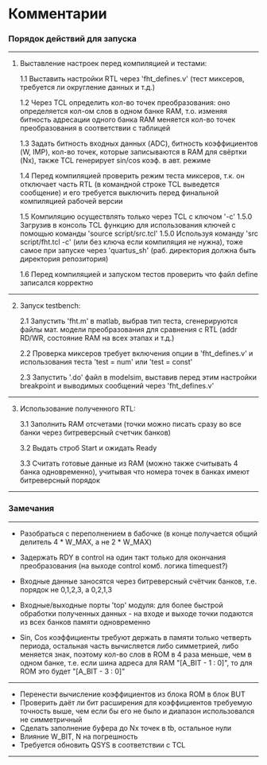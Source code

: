 # Комментарии #

### Порядок действий для запуска ###

---

1. Выставление настроек перед компиляцией и тестами:

	1.1 Выставить настройки RTL через 'fht_defines.v' (тест миксеров, требуется ли округление данных и т.д.)

	1.2 Через TCL определить кол-во точек преобразования: оно определяется кол-ом слов в одном банке RAM, 
		т.о. изменяя битность адресации одного банка RAM меняется кол-во точек преобразования в соответствии с таблицей

	1.3 Задать битность входных данных (ADC), битность коэффициентов (W, IMP), кол-во точек, которые записываются в RAM для свёртки (Nx), также TCL генерирует sin/cos коэф. в авт. режиме

	1.4 Перед компиляцией проверить режим теста миксеров, т.к. он отключает часть RTL (в командной строке TCL выведется сообщение) и 
		его требуется выключить перед финальной компиляцией рабочей версии

	1.5 Компиляцию осуществлять только через TCL с ключом '-c'
		1.5.0 Загрузив в консоль TCL функцию для использования ключей с помощью команды 'source script/src.tcl'
		1.5.0 Используя команду 'src script/fht.tcl -c' (или без ключа если компиляция не нужна), тоже самое при запуске через 'quartus_sh' (раб. директория должна быть директория репозитория)

	1.6 Перед компиляцией и запуском тестов проверить что файл define записался корректно

***

2. Запуск testbench:

	2.1 Запустить 'fht.m' в matlab, выбрав тип теста, сгенерируются файлы мат. модели преобразования для сравнения с RTL (addr RD/WR, состояние RAM на всех этапах и т.д.)

	2.2 Проверка миксеров требует включения опции в 'fht_defines.v' и использования теста 'test = num' или 'test = const'

	2.3 Запустить '.do' файл в modelsim, выставив перед этим настройки breakpoint и выводимых сообщений через 'fht_defines.v'

***

3. Использование полученного RTL:

	3.1 Заполнить RAM отсчетами (точки можно писать сразу во все банки через битреверсный счетчик банков)

	3.2 Выдать строб Start и ожидать Ready

	3.3 Считать готовые данные из RAM (можно также считывать 4 банка одновременно), учитывая что номера точек в банках имеют битреверсный порядок

---

### Замечания ###

---

* Разобраться с переполнением в бабочке (в конце получается общий делитель 4 * W_MAX, а не 2 * W_MAX)

* Задержать RDY в control на один такт только для окончания преобразования (на выходе control комб. логика timequest?)

* Входные данные заносятся через битреверсный счётчик банков, т.е. порядок не 0,1,2,3, а 0,2,1,3

* Входные/выходные порты 'top' модуля:
для более быстрой обработки полученных данных - на входе и выходе точки подаются из всех банков памяти одновременно

* Sin, Cos коэффициенты требуют держать в памяти только четверть периода, остальная часть вычисляется либо симметрией,
либо меняется знак, поэтому кол-во слов в ROM в 4 раза меньше, чем в одном банке, т.е. если шина адреса для RAM
"[A_BIT - 1 : 0]", то для ROM это будет "[A_BIT - 3 : 0]"

***

* Перенести вычисление коэффициентов из блока ROM в блок BUT
* Проверить даёт ли бит расширения для коэффициентов требуемую точность выше, чем если бы его не было и диапазон использовался не симметричный
* Сделать заполнение буфера до Nx точек в tb, остальное нули
* Влияние W_BIT, N на погрешность
* Требуется обновить QSYS в соответствии с TCL

---
